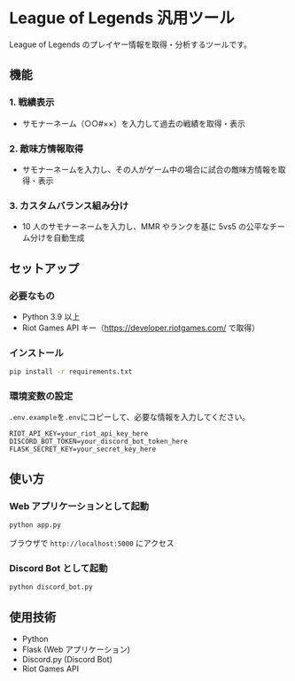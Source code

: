 # League of Legends 汎用ツール

League of Legends のプレイヤー情報を取得・分析するツールです。

## 機能

### 1. 戦績表示

- サモナーネーム（○○#××）を入力して過去の戦績を取得・表示

### 2. 敵味方情報取得

- サモナーネームを入力し、その人がゲーム中の場合に試合の敵味方情報を取得・表示

### 3. カスタムバランス組み分け

- 10 人のサモナーネームを入力し、MMR やランクを基に 5vs5 の公平なチーム分けを自動生成

## セットアップ

### 必要なもの

- Python 3.9 以上
- Riot Games API キー（https://developer.riotgames.com/ で取得）

### インストール

```bash
pip install -r requirements.txt
```

### 環境変数の設定

`.env.example`を`.env`にコピーして、必要な情報を入力してください。

```
RIOT_API_KEY=your_riot_api_key_here
DISCORD_BOT_TOKEN=your_discord_bot_token_here
FLASK_SECRET_KEY=your_secret_key_here
```

## 使い方

### Web アプリケーションとして起動

```bash
python app.py
```

ブラウザで `http://localhost:5000` にアクセス

### Discord Bot として起動

```bash
python discord_bot.py
```

## 使用技術

- Python
- Flask (Web アプリケーション)
- Discord.py (Discord Bot)
- Riot Games API
